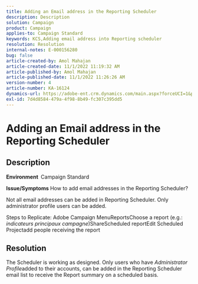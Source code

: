 ```yaml
---
title: Adding an Email address in the Reporting Scheduler
description: Description
solution: Campaign
product: Campaign
applies-to: Campaign Standard
keywords: KCS,Adding email address into Reporting scheduler
resolution: Resolution
internal-notes: E-000156280
bug: false
article-created-by: Amol Mahajan
article-created-date: 11/1/2022 11:19:32 AM
article-published-by: Amol Mahajan
article-published-date: 11/1/2022 11:26:26 AM
version-number: 4
article-number: KA-16124
dynamics-url: https://adobe-ent.crm.dynamics.com/main.aspx?forceUCI=1&pagetype=entityrecord&etn=knowledgearticle&id=3863ba0a-d759-ed11-9561-6045bd006f95
exl-id: 7d4d8584-479a-4f98-8b49-fc307c395dd5
---
```

# Adding an Email address in the Reporting Scheduler

## Description

<b>Environment </b>
Campaign Standard


<b>Issue/Symptoms</b>
How to add email addresses in the Reporting Scheduler?

Not all email addresses can be added in Reporting Scheduler. Only administrator profile users can be added.

 Steps to Replicate:
 Adobe Campaign MenuReportsChoose a report (e.g.: *indicateurs principaux campagne*)ShareScheduled reportEdit Scheduled Projectadd people receiving the report


## Resolution


The Scheduler is working as designed. Only users who have *Administrator Profile*added to their accounts, can be added in the Reporting Scheduler email list to receive the Report summary on a scheduled basis.
